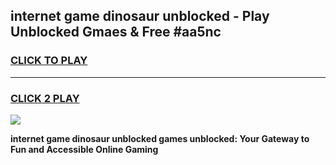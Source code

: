 
## internet game dinosaur unblocked - Play Unblocked Gmaes & Free #aa5nc
<h3>
<a href="https://news.freeplayer.one?title=internet_game_dinosaur_unblocked&ref=03M">CLICK TO PLAY</a></h3>
<hr>

<h3>
<a href="https://news.freeplayer.one?title=internet_game_dinosaur_unblocked&ref=03M">CLICK 2 PLAY</a>
  
</h3>

<a href="https://news.freeplayer.one?title=internet_game_dinosaur_unblocked&ref=03M"><img src="https://clearcache.store/games.png"></a>


**internet game dinosaur unblocked games unblocked: Your Gateway to Fun and Accessible Online Gaming**
